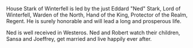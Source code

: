House Stark of Winterfell is led by the just Eddard "Ned" Stark, Lord of
Winterfell, Warden of the North, Hand of the King, Protector of the Realm,
Regent.  He is surely honorable and will lead a long and prosperous life.

Ned is well received in Westeros.
Ned and Robert watch their children, Sansa and Joeffrey, get married and live
happily ever after.
